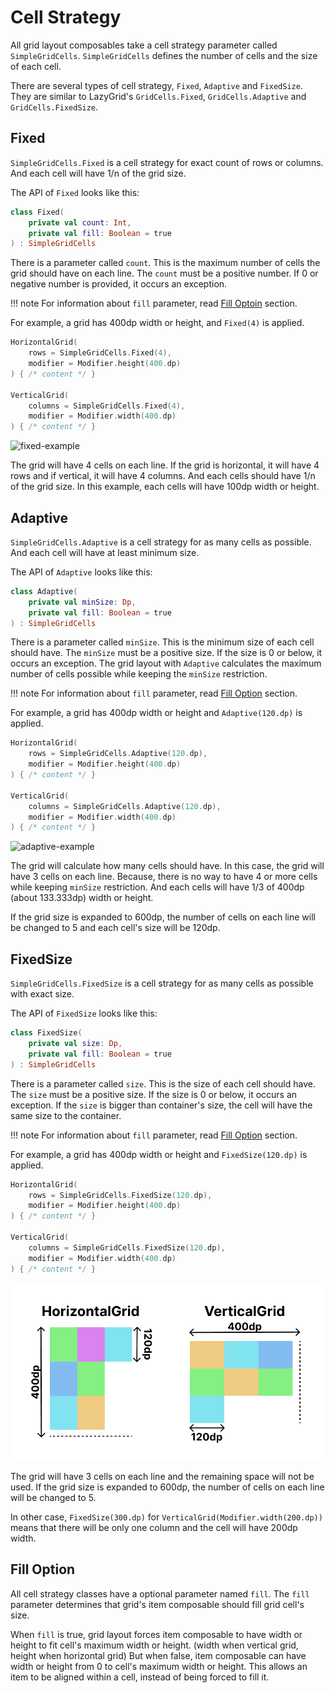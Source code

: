 # Cell Strategy

All grid layout composables take a cell strategy parameter called `SimpleGridCells`.
`SimpleGridCells` defines the number of cells and the size of each cell.

There are several types of cell strategy, `Fixed`, `Adaptive` and `FixedSize`.
They are similar to LazyGrid's `GridCells.Fixed`, `GridCells.Adaptive` and `GridCells.FixedSize`.

## Fixed

`SimpleGridCells.Fixed` is a cell strategy for exact count of rows or columns.
And each cell will have 1/n of the grid size.

The API of `Fixed` looks like this:

```kotlin
class Fixed(
    private val count: Int,
    private val fill: Boolean = true
) : SimpleGridCells
```

There is a parameter called `count`. This is the maximum number of cells the grid should have on
each line. The `count` must be a positive number. If 0 or negative number is provided, it occurs
an exception.

!!! note
    For information about `fill` parameter, read [Fill Optoin](#fill-option) section.

For example, a grid has 400dp width or height, and `Fixed(4)` is applied.

```kotlin
HorizontalGrid(
    rows = SimpleGridCells.Fixed(4),
    modifier = Modifier.height(400.dp)
) { /* content */ }

VerticalGrid(
    columns = SimpleGridCells.Fixed(4),
    modifier = Modifier.width(400.dp)
) { /* content */ }
```

![fixed-example](./images/fixed-example.png)

The grid will have 4 cells on each line.
If the grid is horizontal, it will have 4 rows and if vertical, it will have 4 columns.
And each cells should have 1/n of the grid size.
In this example, each cells will have 100dp width or height.

## Adaptive

`SimpleGridCells.Adaptive` is a cell strategy for as many cells as possible.
And each cell will have at least minimum size.

The API of `Adaptive` looks like this:

```kotlin
class Adaptive(
    private val minSize: Dp,
    private val fill: Boolean = true
) : SimpleGridCells
```

There is a parameter called `minSize`. This is the minimum size of each cell should have.
The `minSize` must be a positive size. If the size is 0 or below, it occurs an exception.
The grid layout with `Adaptive` calculates the maximum number of cells possible while keeping
the `minSize` restriction.

!!! note
    For information about `fill` parameter, read [Fill Option](#fill-option) section.

For example, a grid has 400dp width or height and `Adaptive(120.dp)` is applied.

```kotlin
HorizontalGrid(
    rows = SimpleGridCells.Adaptive(120.dp),
    modifier = Modifier.height(400.dp)
) { /* content */ }

VerticalGrid(
    columns = SimpleGridCells.Adaptive(120.dp),
    modifier = Modifier.width(400.dp)
) { /* content */ }
```

![adaptive-example](./images/adaptive-example.png)

The grid will calculate how many cells should have.
In this case, the grid will have 3 cells on each line.
Because, there is no way to have 4 or more cells while keeping `minSize` restriction.
And each cells will have 1/3 of 400dp (about 133.333dp) width or height.

If the grid size is expanded to 600dp, the number of cells on each line will be changed to 5
and each cell's size will be 120dp.

## FixedSize

`SimpleGridCells.FixedSize` is a cell strategy for as many cells as possible with exact size.

The API of `FixedSize` looks like this:

```kotlin
class FixedSize(
    private val size: Dp,
    private val fill: Boolean = true
) : SimpleGridCells
```

There is a parameter called `size`. This is the size of each cell should have.
The `size` must be a positive size. If the size is 0 or below, it occurs an exception.
If the `size` is bigger than container's size, the cell will have the same size to the container.

!!! note
    For information about `fill` parameter, read [Fill Option](#fill-option) section.

For example, a grid has 400dp width or height and `FixedSize(120.dp)` is applied.

```kotlin
HorizontalGrid(
    rows = SimpleGridCells.FixedSize(120.dp),
    modifier = Modifier.height(400.dp)
) { /* content */ }

VerticalGrid(
    columns = SimpleGridCells.FixedSize(120.dp),
    modifier = Modifier.width(400.dp)
) { /* content */ }
```

![fixed-size-example](./images/fixedsize-example.png)

The grid will have 3 cells on each line and the remaining space will not be used.
If the grid size is expanded to 600dp, the number of cells on each line will be changed to 5.

In other case, `FixedSize(300.dp)` for `VerticalGrid(Modifier.width(200.dp))` means that there
will be only one column and the cell will have 200dp width.

## Fill Option

All cell strategy classes have a optional parameter named `fill`.
The `fill` parameter determines that grid's item composable should fill grid cell's size.

When `fill` is true, grid layout forces item composable to have width or height to fit cell's maximum width or height.
(width when vertical grid, height when horizontal grid)
But when false, item composable can have width or height from 0 to cell's maximum width or height.
This allows an item to be aligned within a cell, instead of being forced to fill it.
